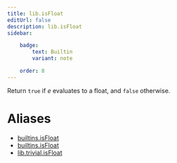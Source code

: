 ```yaml
---
title: lib.isFloat
editUrl: false
description: lib.isFloat
sidebar:

    badge:
        text: Builtin
        variant: note

    order: 8
---
```


Return `true` if *e* evaluates to a float, and `false` otherwise.


# Aliases

- [builtins.isFloat](/nix-doc-comments/reference/builtins/builtins-isfloat)
- [builtins.isFloat](/nix-doc-comments/reference/builtins/builtins-isfloat)
- [lib.trivial.isFloat](/nix-doc-comments/reference/lib/trivial/lib-trivial-isfloat)


